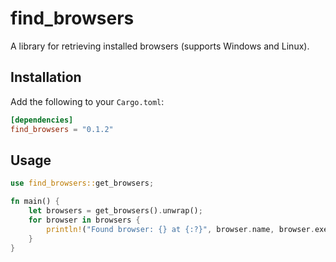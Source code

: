 # find_browsers

A library for retrieving installed browsers (supports Windows and Linux).

## Installation

Add the following to your `Cargo.toml`:

```toml
[dependencies]
find_browsers = "0.1.2"
```

## Usage
```rust
use find_browsers::get_browsers;

fn main() {
    let browsers = get_browsers().unwrap();
    for browser in browsers {
        println!("Found browser: {} at {:?}", browser.name, browser.exec);
    }
}
```
